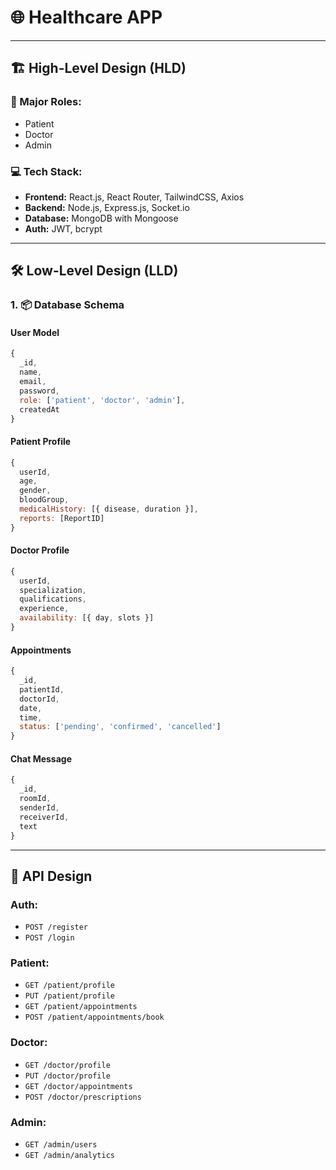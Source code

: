 
# 🌐 Healthcare APP

---

## 🏗️ High-Level Design (HLD)

### 👤 Major Roles:
- Patient
- Doctor
- Admin

### 💻 Tech Stack:
- **Frontend:** React.js, React Router, TailwindCSS, Axios
- **Backend:** Node.js, Express.js, Socket.io
- **Database:** MongoDB with Mongoose
- **Auth:** JWT, bcrypt

---

## 🛠️ Low-Level Design (LLD)

### 1. 📦 Database Schema

#### **User Model**
```js
{
  _id,
  name,
  email,
  password,
  role: ['patient', 'doctor', 'admin'],
  createdAt
}
```

#### **Patient Profile**
```js
{
  userId,
  age,
  gender,
  bloodGroup,
  medicalHistory: [{ disease, duration }],
  reports: [ReportID]
}
```

#### **Doctor Profile**
```js
{
  userId,
  specialization,
  qualifications,
  experience,
  availability: [{ day, slots }]
}
```

#### **Appointments**
```js
{
  _id,
  patientId,
  doctorId,
  date,
  time,
  status: ['pending', 'confirmed', 'cancelled']
}
```

#### **Chat Message**
```js
{
  _id,
  roomId,
  senderId,
  receiverId,
  text
}
```

---

## 🧩 API Design

### Auth:
- `POST /register`
- `POST /login`

### Patient:
- `GET /patient/profile`
- `PUT /patient/profile`
- `GET /patient/appointments`
- `POST /patient/appointments/book`

### Doctor:
- `GET /doctor/profile`
- `PUT /doctor/profile`
- `GET /doctor/appointments`
- `POST /doctor/prescriptions`

### Admin:
- `GET /admin/users`
- `GET /admin/analytics`
